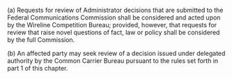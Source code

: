 (a) Requests for review of Administrator decisions that are submitted to the Federal Communications Commission shall be considered and acted upon by the Wireline Competition Bureau; provided, however, that requests for review that raise novel questions of fact, law or policy shall be considered by the full Commission.

(b) An affected party may seek review of a decision issued under delegated authority by the Common Carrier Bureau pursuant to the rules set forth in part 1 of this chapter.

